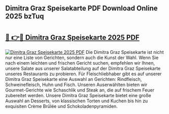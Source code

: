 ## Dimitra Graz Speisekarte PDF Download Online 2025 bzTuq

# <h2><a href="http://gccutt3.nevu.top/?p=Dimitra+Graz+Speisekarte">🔗 👉🔴 Dimitra Graz Speisekarte 2025 PDF</a></h2>

[![Dimitra Graz Speisekarte 2025 PDF](https://i.imgur.com/dBaPXMq.png)](http://gccutt3.nevu.top/?p=Dimitra+Graz+Speisekarte)
Die Dimitra Graz Speisekarte ist nicht nur eine Liste von Gerichten, sondern auch die Kunst der Wahl. Wenn Sie nach einem leichten und frischen Gericht suchen, empfehlen wir Ihnen, unsere Salate aus unserer Salatabteilung auf der Dimitra Graz Speisekarte unseres Restaurants zu probieren. Für Fleischliebhaber gibt es auf unserer Dimitra Graz Speisekarte eine Auswahl an Gerichten: Rindfleisch, Schweinefleisch, Huhn und Fisch. Unseren Auserwählten bieten wir Gourmet-Gerichte wie Schaschlik und Steak an, die auf frischem Feuer zubereitet werden. Unsere Dimitra Graz Speisekarte bietet eine große Auswahl an Desserts, von klassischen Torten und Kuchen bis hin zu exquisiten Crème Brûlée und Schokoladenpyramiden.
